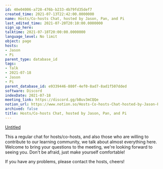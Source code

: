 ```yaml
---
id: 40e04006-a728-476b-b233-4b79fd35def7
created_time: 2021-07-13T22:42:00.0000000
name: Hosts/Co-hosts Chat, hosted by Jason, Pan, and Pi
last_edited_time: 2021-07-20T20:10:00.0000000
sign_up_here: 
talktime: 2021-07-18T20:00:00.0000000
language_level: No limit
object: page
hosts:
- Jason
- Pi
parent_type: database_id
tags:
- Talk
- 2021-07-18
- Jason
- Pi
parent_database_id: e9339446-880f-4ef0-8ad7-8ad1f507dded
software: Discord
indexDate: 2021-07-18
meeting_link: https://discord.gg/bBuv3mCQQe
notion_url: https://www.notion.so/Hosts-Co-hosts-Chat-hosted-by-Jason-Pan-and-Pi-40e04006a728476bb2334b79fd35def7
archived: false
title: Hosts/Co-hosts Chat, hosted by Jason, Pan, and Pi
---
```




[Untitled](https://www.notion.so/d637a27eb33f44cbb92a56c3359cc567)   



This a regular chat for hosts/co-hosts, and also those who are willing to contribute to our learning community, we talk about almost everything here. Welcome to bring your questions to the meeting, we're looking forward to seeing you. Don't be afraid, just make yourself comfortable!

If you have any problems, please contact the hosts, cheers!



